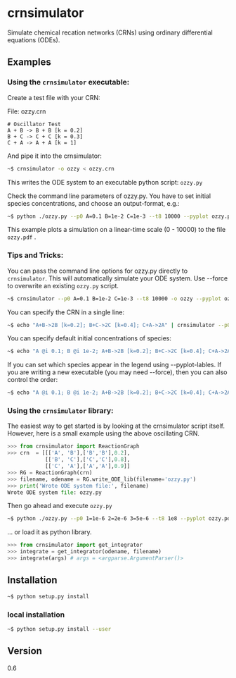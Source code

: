 # crnsimulator 

Simulate chemical recation networks (CRNs) using ordinary differential
equations (ODEs).

## Examples
### Using the `crnsimulator` executable:

Create a test file with your CRN:

File: ozzy.crn
```
# Oscillator Test
A + B -> B + B [k = 0.2]
B + C -> C + C [k = 0.3]
C + A -> A + A [k = 1]
```

And pipe it into the crnsimulator:
```sh
~$ crnsimulator -o ozzy < ozzy.crn
```
This writes the ODE system to an executable python script: `ozzy.py`

Check the command line parameters of ozzy.py. You have to set initial species
concentrations, and choose an output-format, e.g.:
```sh
~$ python ./ozzy.py --p0 A=0.1 B=1e-2 C=1e-3 --t8 10000 --pyplot ozzy.pdf
```
This example plots a simulation on a linear-time scale (0 - 10000) to the file `ozzy.pdf` .

### Tips and Tricks:

You can pass the command line options for ozzy.py directly to `crnsimulator`.
This will automatically simulate your ODE system. Use --force to overwrite an
existing `ozzy.py` script.
```sh
~$ crnsimulator --p0 A=0.1 B=1e-2 C=1e-3 --t8 10000 -o ozzy --pyplot ozzy.pdf < ozzy.crn
```

You can specify the CRN in a single line:

```sh
~$ echo "A+B->2B [k=0.2]; B+C->2C [k=0.4]; C+A->2A" | crnsimulator --p0 A=0.1 B=1e-2 C=1e-3 --t8 10000 -o ozzy --pyplot ozzy.pdf
```

You can specify default initial concentrations of species:

```sh
~$ echo "A @i 0.1; B @i 1e-2; A+B->2B [k=0.2]; B+C->2C [k=0.4]; C+A->2A" | crnsimulator --p0 C=1e-3 --t8 10000 -o ozzy --pyplot ozzy.pdf
```

If you can set which species appear in the legend using --pyplot-lables. If you 
are writing a new executable (you may need --force), then you can also control the order:

```sh
~$ echo "A @i 0.1; B @i 1e-2; A+B->2B [k=0.2]; B+C->2C [k=0.4]; C+A->2A" | crnsimulator --p0 C=1e-3 --t8 10000 -o ozzy --pyplot ozzy.pdf --force --pyplot-labels C B
```


### Using the `crnsimulator` library:

The easiest way to get started is by looking at the crnsimulator script itself.
However, here is a small example using the above oscillating CRN.

```py
>>> from crnsimulator import ReactionGraph
>>> crn  = [[['A', 'B'],['B','B'],0.2],
            [['B', 'C'],['C','C'],0.8],
            [['C', 'A'],['A','A'],0.9]]
>>> RG = ReactionGraph(crn)
>>> filename, odename = RG.write_ODE_lib(filename='ozzy.py')
>>> print('Wrote ODE system file:', filename)
Wrote ODE system file: ozzy.py
```

Then go ahead and execute `ozzy.py`
```sh
~$ python ./ozzy.py --p0 1=1e-6 2=2e-6 3=5e-6 --t8 1e8 --pyplot ozzy.pdf
```

... or load it as python library.

```py
>>> from crnsimulator import get_integrator
>>> integrate = get_integrator(odename, filename)
>>> integrate(args) # args = <argparse.ArgumentParser()>
```


## Installation
```sh
~$ python setup.py install
```

### local installation
```sh
~$ python setup.py install --user
```
  
## Version
0.6

